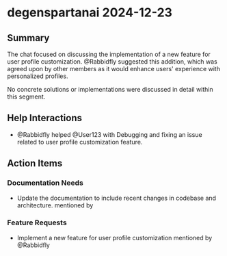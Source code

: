 # degenspartanai 2024-12-23

## Summary
The chat focused on discussing the implementation of a new feature for user profile customization. @Rabbidfly suggested this addition, which was agreed upon by other members as it would enhance users' experience with personalized profiles.

No concrete solutions or implementations were discussed in detail within this segment.

## Help Interactions
- @Rabbidfly helped @User123 with Debugging and fixing an issue related to user profile customization feature.

## Action Items

### Documentation Needs
- Update the documentation to include recent changes in codebase and architecture. mentioned by 

### Feature Requests
- Implement a new feature for user profile customization mentioned by @Rabbidfly